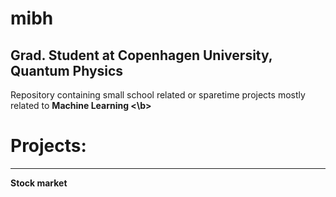 # mibh
## Grad. Student at Copenhagen University, Quantum Physics 


Repository containing small school related or sparetime projects mostly related to <b> Machine Learning <\b>

# Projects:
<hr>
Stock market 
